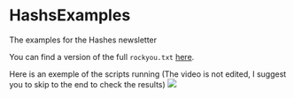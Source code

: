# HashsExamples

The examples for the Hashes newsletter

You can find a version of the full `rockyou.txt` [here](https://github.com/brannondorsey/naive-hashcat/releases/download/data/rockyou.txt).

Here is an exemple of the scripts running (The video is not edited, I suggest you to skip to the end to check the results) <a href="https://asciinema.org/a/2y6fTRUNJEZxUY4cQbNvkdHqT"><img src="https://asciinema.org/a/2y6fTRUNJEZxUY4cQbNvkdHqT.png"/></a>


